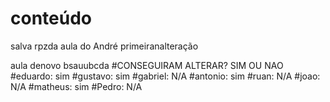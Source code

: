 # conteúdo 
 salva rpzda
  aula do André
   primeiranalteração

   aula denovo
  bsauubcda
 #CONSEGUIRAM ALTERAR? SIM OU NAO
 #eduardo: sim
 #gustavo: sim 
 #gabriel: N/A
 #antonio: sim
 #ruan: N/A
 #joao: N/A
 #matheus: sim
 #Pedro: N/A
